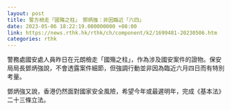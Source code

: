 ```yaml
---
layout: post
title: 警方檢走「國殤之柱」　鄧炳強：非因臨近「六四」
date: 2023-05-06 18:22:19.000000000 +08:00
link: https://news.rthk.hk/rthk/ch/component/k2/1699481-20230506.htm
categories: rthk
---
```


警務處國安處人員昨日在元朗檢走「國殤之柱」，作為涉及國安案件的證物。保安局局長鄧炳強說，不會透露案件細節，但強調行動並非因為臨近六月四日而有特別考量。

鄧炳強又說，香港仍然面對國家安全風險，希望今年或最遲明年，完成《基本法》二十三條立法。
